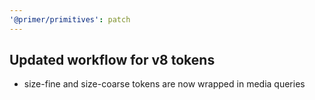 ```yaml
---
'@primer/primitives': patch
---
```


## Updated workflow for v8 tokens

- size-fine and size-coarse tokens are now wrapped in media queries
